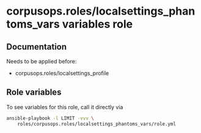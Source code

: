 # corpusops.roles/localsettings_phantoms_vars variables role
## Documentation

Needs to be applied before:

  - corpusops.roles/localsettings_profile 

## Role variables
To see variables for this role, call it directly via
```bash
ansible-playbook -l LIMIT -vvv \
    roles/corpusops.roles/localsettings_phantoms_vars/role.yml
```
